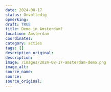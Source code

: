 ```yaml
---
date: 2024-08-17
status: Onvolledig
opmerking: 
draft: TRUE
title: Demo in Amsterdam?
location: Amsterdam
coordinates: 
category: acties
tags: []
description_original: 
description: 
image: /images/2024-08-17-amsterdam-demo.png
image_alt: 
source_name: 
source: 
source_original: 
---
```

